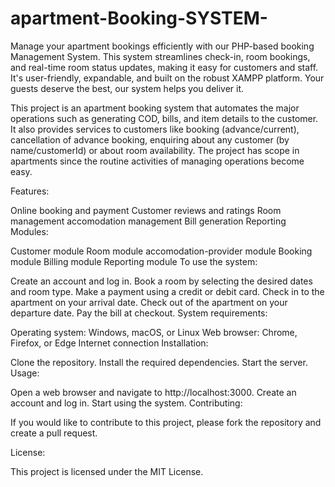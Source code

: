 # apartment-Booking-SYSTEM-
Manage your apartment bookings efficiently with our PHP-based booking Management System. This system streamlines check-in, room bookings, and real-time room status updates, making it easy for customers and staff. It's user-friendly, expandable, and built on the robust XAMPP platform. Your guests deserve the best, our system helps you deliver it.

This project is an apartment booking system that automates the major operations such as generating COD, bills, and item details to the customer. It also provides services to customers like booking (advance/current), cancellation of advance booking, enquiring about any customer (by name/customerId) or about room availability. The project has scope in apartments since the routine activities of managing operations become easy.

Features:

Online booking and payment
Customer reviews and ratings
Room management
accomodation management
Bill generation
Reporting
Modules:

Customer module
Room module
accomodation-provider module
Booking module
Billing module
Reporting module
To use the system:

Create an account and log in.
Book a room by selecting the desired dates and room type.
Make a payment using a credit or debit card.
Check in to the apartment on your arrival date.
Check out of the apartment on your departure date.
Pay the bill at checkout.
System requirements:

Operating system: Windows, macOS, or Linux
Web browser: Chrome, Firefox, or Edge
Internet connection
Installation:

Clone the repository.
Install the required dependencies.
Start the server.
Usage:

Open a web browser and navigate to http://localhost:3000.
Create an account and log in.
Start using the system.
Contributing:

If you would like to contribute to this project, please fork the repository and create a pull request.

License:

This project is licensed under the MIT License.
